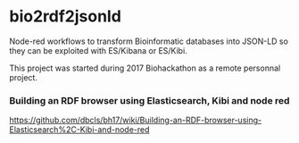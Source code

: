 # bio2rdf2jsonld
Node-red workflows to transform Bioinformatic databases into JSON-LD so they can be exploited with ES/Kibana or ES/Kibi.

This project was started during 2017 Biohackathon as a remote personnal project.

### Building an RDF browser using Elasticsearch, Kibi and node red
https://github.com/dbcls/bh17/wiki/Building-an-RDF-browser-using-Elasticsearch%2C-Kibi-and-node-red

